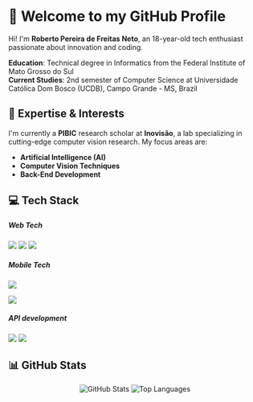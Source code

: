 
# 👋 Welcome to my GitHub Profile

Hi! I'm **Roberto Pereira de Freitas Neto**, an 18-year-old tech enthusiast passionate about innovation and coding.

**Education**: Technical degree in Informatics from the Federal Institute of Mato Grosso do Sul  
**Current Studies**: 2nd semester of Computer Science at Universidade Católica Dom Bosco (UCDB), Campo Grande - MS, Brazil

## 🧠 Expertise & Interests

I'm currently a **PIBIC** research scholar at **Inovisão**, a lab specializing in cutting-edge computer vision research. My focus areas are:

- **Artificial Intelligence (AI)**
- **Computer Vision Techniques**
- **Back-End Development**

## 💻 Tech Stack

<p align="center">

  <h5> Web Tech </h5>
  <img src="https://img.shields.io/badge/HTML5-E34F26?style=for-the-badge&logo=html5&logoColor=white" />
  <img src="https://img.shields.io/badge/CSS3-1572B6?style=for-the-badge&logo=css3&logoColor=white" />
  <img src="https://img.shields.io/badge/JavaScript-F7DF1E?style=for-the-badge&logo=javascript&logoColor=black" />
  
  <h5> Mobile Tech </h5>
  <img src="https://img.shields.io/badge/Dart-0175C2?style=for-the-badge&logo=dart&logoColor=white" /> </p>
  <img src="https://img.shields.io/badge/Flutter-02569B?style=for-the-badge&logo=flutter&logoColor=white" />

  <h5> API development </h5>
  <img src="https://img.shields.io/badge/Java-007396?style=for-the-badge&logo=java&logoColor=white" />
  <img src="https://img.shields.io/badge/Python-3776AB?style=for-the-badge&logo=python&logoColor=white" />
</p>

## 📊 GitHub Stats

<p align="center">
  <img src="https://github-readme-stats.vercel.app/api?username=robertopfneto&show_icons=true&theme=radical" alt="GitHub Stats" />
  <img src="https://github-readme-stats.vercel.app/api/top-langs/?username=robertopfneto&layout=compact&theme=radical" alt="Top Languages" />
</p>


